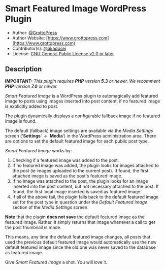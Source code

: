 # Smart Featured Image WordPress Plugin

* Author: [@GrottoPress](https://gitlab.com/grottopress)
* Author Website: [https://www.grottopress.com](https://www.grottopress.com)
* Contributor(s): [@akadusei](https://gitlab.com/akadusei)
* License: [GNU General Public License v2.0 or later](http://www.gnu.org/licenses/gpl-2.0.html)

## Description

**IMPORTANT:** *This plugin requires **PHP** version **5.3** or newer. We recomment **PHP** version **7.0** or newer.*

*Smart Featured Image* is a WordPress plugin to automagically add featured image to posts using images inserted into post content, if no featured image is explicitly added to post.

The plugin dynamically displays a configurable fallback image if no featured image is found.

The default (fallback) image settings are available via the *Media Settings* screen ('**Settings**' -> '**Media**') in the WordPress administration area. There are options to set the default featured image for each public post type.

*Smart Featured Image* works by:

1. Checking if a featured image was added to the post.
1. If no featured image was added, the plugin looks for images attached to the post (ie images uploaded to the current post). If found, the first attached image is saved as the post's featured image.
1. If no image was attached to the post, the plugin looks for an image inserted into the post content, but not necessary attached to the post. If found, the first local image inserted is saved as featured image.
1. If all of the above fail, the plugin falls back to the default featured image set for the post type in question under the *Default Featured Image* section of the *Media Settings* screen.

**Note** that the plugin **does not save** the default featured image as the featured image. Rather, it simply returns that image whenever a call to get the post thumbnail is made.

This means, any time the default featured image changes, all posts that used the previous default featured image would automatically use the new default featured image since the old one was never saved to the database as featured image.

Give *Smart Featured Image* a shot. You will love it.
